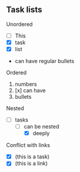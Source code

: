 Task lists
----------

Unordered

* [ ] This
* [x] task
* [X] list
* can have regular bullets

Ordered

1. numbers
2. [x] can have
3. bullets

Nested

* [ ] tasks
  * [ ] can be nested
    * [x] deeply

Conflict with links

* [x] \(this is a task)
* [x] (this is a link)
